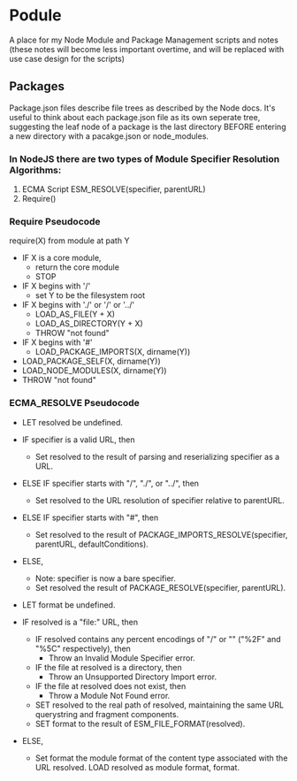 # Podule

A place for my Node Module and Package Management scripts and notes (these notes will become less important overtime, and will be replaced with use case design for the scripts)

## Packages

Package.json files describe file trees as described by the Node docs. It's useful to think about each package.json file as its own seperate tree, suggesting the leaf node of a package is the last directory BEFORE entering a new directory with a pacakge.json or node_modules.

### In NodeJS there are two types of Module Specifier Resolution Algorithms:
1. ECMA Script ESM_RESOLVE(specifier, parentURL)
2. Require()

### Require Pseudocode
require(X) from module at path Y
- IF X is a core module,
  -  return the core module
  -  STOP
- IF X begins with '/'
   - set Y to be the filesystem root
- IF X begins with './' or '/' or '../'
   - LOAD_AS_FILE(Y + X)
   - LOAD_AS_DIRECTORY(Y + X)
   - THROW "not found"
- IF X begins with '#'
   - LOAD_PACKAGE_IMPORTS(X, dirname(Y))
- LOAD_PACKAGE_SELF(X, dirname(Y))
- LOAD_NODE_MODULES(X, dirname(Y))
- THROW "not found"

### ECMA_RESOLVE Pseudocode
- LET resolved be undefined.

- IF specifier is a valid URL, then
  - Set resolved to the result of parsing and reserializing specifier as a URL.
- ELSE IF specifier starts with "/", "./", or "../", then
  - Set resolved to the URL resolution of specifier relative to parentURL.
- ELSE IF specifier starts with "#", then
  - Set resolved to the result of PACKAGE_IMPORTS_RESOLVE(specifier, parentURL, defaultConditions).
- ELSE,
  - Note: specifier is now a bare specifier.
  - Set resolved the result of PACKAGE_RESOLVE(specifier, parentURL).
  
- LET format be undefined.

- IF resolved is a "file:" URL, then
  - IF resolved contains any percent encodings of "/" or "\" ("%2F" and "%5C" respectively), then
    - Throw an Invalid Module Specifier error.
  - IF the file at resolved is a directory, then
    - Throw an Unsupported Directory Import error.
  - IF the file at resolved does not exist, then
    - Throw a Module Not Found error.
  - SET resolved to the real path of resolved, maintaining the same URL querystring and fragment components.
  - SET format to the result of ESM_FILE_FORMAT(resolved).
- ELSE,
  - Set format the module format of the content type associated with the URL resolved.
LOAD resolved as module format, format.
